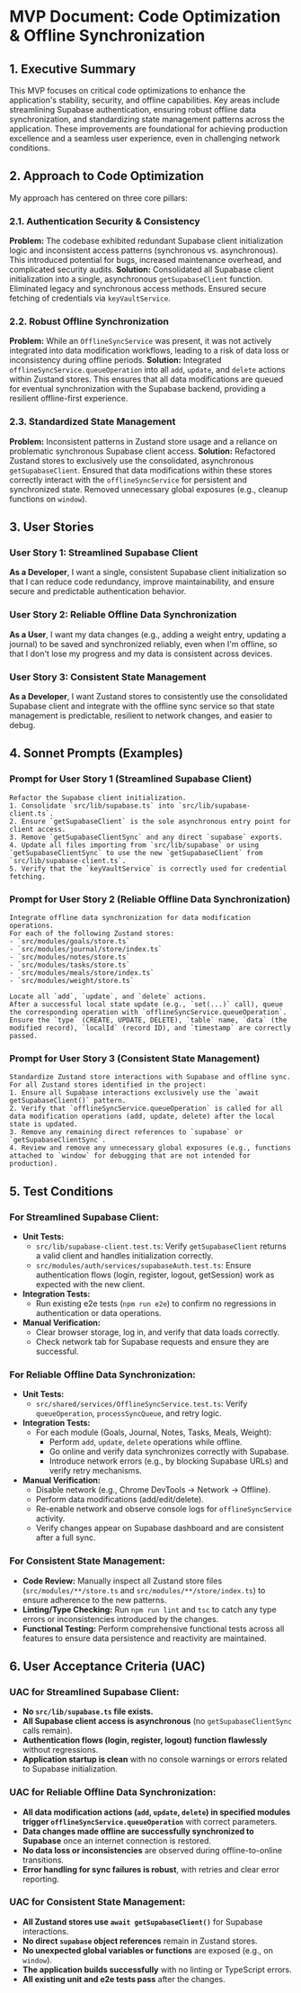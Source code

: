 # MVP Document: Code Optimization & Offline Synchronization

## 1. Executive Summary
This MVP focuses on critical code optimizations to enhance the application's stability, security, and offline capabilities. Key areas include streamlining Supabase authentication, ensuring robust offline data synchronization, and standardizing state management patterns across the application. These improvements are foundational for achieving production excellence and a seamless user experience, even in challenging network conditions.

## 2. Approach to Code Optimization

My approach has centered on three core pillars:

### 2.1. Authentication Security & Consistency
**Problem:** The codebase exhibited redundant Supabase client initialization logic and inconsistent access patterns (synchronous vs. asynchronous). This introduced potential for bugs, increased maintenance overhead, and complicated security audits.
**Solution:** Consolidated all Supabase client initialization into a single, asynchronous `getSupabaseClient` function. Eliminated legacy and synchronous access methods. Ensured secure fetching of credentials via `keyVaultService`.

### 2.2. Robust Offline Synchronization
**Problem:** While an `OfflineSyncService` was present, it was not actively integrated into data modification workflows, leading to a risk of data loss or inconsistency during offline periods.
**Solution:** Integrated `offlineSyncService.queueOperation` into all `add`, `update`, and `delete` actions within Zustand stores. This ensures that all data modifications are queued for eventual synchronization with the Supabase backend, providing a resilient offline-first experience.

### 2.3. Standardized State Management
**Problem:** Inconsistent patterns in Zustand store usage and a reliance on problematic synchronous Supabase client access.
**Solution:** Refactored Zustand stores to exclusively use the consolidated, asynchronous `getSupabaseClient`. Ensured that data modifications within these stores correctly interact with the `offlineSyncService` for persistent and synchronized state. Removed unnecessary global exposures (e.g., cleanup functions on `window`).

## 3. User Stories

### User Story 1: Streamlined Supabase Client
**As a Developer**, I want a single, consistent Supabase client initialization so that I can reduce code redundancy, improve maintainability, and ensure secure and predictable authentication behavior.

### User Story 2: Reliable Offline Data Synchronization
**As a User**, I want my data changes (e.g., adding a weight entry, updating a journal) to be saved and synchronized reliably, even when I'm offline, so that I don't lose my progress and my data is consistent across devices.

### User Story 3: Consistent State Management
**As a Developer**, I want Zustand stores to consistently use the consolidated Supabase client and integrate with the offline sync service so that state management is predictable, resilient to network changes, and easier to debug.

## 4. Sonnet Prompts (Examples)

### Prompt for User Story 1 (Streamlined Supabase Client)
```
Refactor the Supabase client initialization.
1. Consolidate `src/lib/supabase.ts` into `src/lib/supabase-client.ts`.
2. Ensure `getSupabaseClient` is the sole asynchronous entry point for client access.
3. Remove `getSupabaseClientSync` and any direct `supabase` exports.
4. Update all files importing from `src/lib/supabase` or using `getSupabaseClientSync` to use the new `getSupabaseClient` from `src/lib/supabase-client.ts`.
5. Verify that the `keyVaultService` is correctly used for credential fetching.
```

### Prompt for User Story 2 (Reliable Offline Data Synchronization)
```
Integrate offline data synchronization for data modification operations.
For each of the following Zustand stores:
- `src/modules/goals/store.ts`
- `src/modules/journal/store/index.ts`
- `src/modules/notes/store.ts`
- `src/modules/tasks/store.ts`
- `src/modules/meals/store/index.ts`
- `src/modules/weight/store.ts`

Locate all `add`, `update`, and `delete` actions.
After a successful local state update (e.g., `set(...)` call), queue the corresponding operation with `offlineSyncService.queueOperation`.
Ensure the `type` (CREATE, UPDATE, DELETE), `table` name, `data` (the modified record), `localId` (record ID), and `timestamp` are correctly passed.
```

### Prompt for User Story 3 (Consistent State Management)
```
Standardize Zustand store interactions with Supabase and offline sync.
For all Zustand stores identified in the project:
1. Ensure all Supabase interactions exclusively use the `await getSupabaseClient()` pattern.
2. Verify that `offlineSyncService.queueOperation` is called for all data modification operations (add, update, delete) after the local state is updated.
3. Remove any remaining direct references to `supabase` or `getSupabaseClientSync`.
4. Review and remove any unnecessary global exposures (e.g., functions attached to `window` for debugging that are not intended for production).
```

## 5. Test Conditions

### For Streamlined Supabase Client:
*   **Unit Tests:**
    *   `src/lib/supabase-client.test.ts`: Verify `getSupabaseClient` returns a valid client and handles initialization correctly.
    *   `src/modules/auth/services/supabaseAuth.test.ts`: Ensure authentication flows (login, register, logout, getSession) work as expected with the new client.
*   **Integration Tests:**
    *   Run existing e2e tests (`npm run e2e`) to confirm no regressions in authentication or data operations.
*   **Manual Verification:**
    *   Clear browser storage, log in, and verify that data loads correctly.
    *   Check network tab for Supabase requests and ensure they are successful.

### For Reliable Offline Data Synchronization:
*   **Unit Tests:**
    *   `src/shared/services/OfflineSyncService.test.ts`: Verify `queueOperation`, `processSyncQueue`, and retry logic.
*   **Integration Tests:**
    *   For each module (Goals, Journal, Notes, Tasks, Meals, Weight):
        *   Perform `add`, `update`, `delete` operations while offline.
        *   Go online and verify data synchronizes correctly with Supabase.
        *   Introduce network errors (e.g., by blocking Supabase URLs) and verify retry mechanisms.
*   **Manual Verification:**
    *   Disable network (e.g., Chrome DevTools -> Network -> Offline).
    *   Perform data modifications (add/edit/delete).
    *   Re-enable network and observe console logs for `offlineSyncService` activity.
    *   Verify changes appear on Supabase dashboard and are consistent after a full sync.

### For Consistent State Management:
*   **Code Review:** Manually inspect all Zustand store files (`src/modules/**/store.ts` and `src/modules/**/store/index.ts`) to ensure adherence to the new patterns.
*   **Linting/Type Checking:** Run `npm run lint` and `tsc` to catch any type errors or inconsistencies introduced by the changes.
*   **Functional Testing:** Perform comprehensive functional tests across all features to ensure data persistence and reactivity are maintained.

## 6. User Acceptance Criteria (UAC)

### UAC for Streamlined Supabase Client:
*   **No `src/lib/supabase.ts` file exists.**
*   **All Supabase client access is asynchronous** (no `getSupabaseClientSync` calls remain).
*   **Authentication flows (login, register, logout) function flawlessly** without regressions.
*   **Application startup is clean** with no console warnings or errors related to Supabase initialization.

### UAC for Reliable Offline Data Synchronization:
*   **All data modification actions (`add`, `update`, `delete`) in specified modules trigger `offlineSyncService.queueOperation`** with correct parameters.
*   **Data changes made offline are successfully synchronized to Supabase** once an internet connection is restored.
*   **No data loss or inconsistencies** are observed during offline-to-online transitions.
*   **Error handling for sync failures is robust**, with retries and clear error reporting.

### UAC for Consistent State Management:
*   **All Zustand stores use `await getSupabaseClient()`** for Supabase interactions.
*   **No direct `supabase` object references** remain in Zustand stores.
*   **No unexpected global variables or functions** are exposed (e.g., on `window`).
*   **The application builds successfully** with no linting or TypeScript errors.
*   **All existing unit and e2e tests pass** after the changes.

